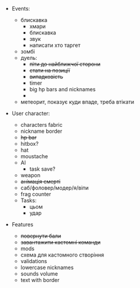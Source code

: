 - Events:
  - блискавка
    - хмари
    - блискавка
    - звук
    - написати хто таргет
  - зомбі
  - дуель:
    - ~~піти до найближчої сторони~~
    - ~~стати на позиції~~
    - ~~випадковість~~
    - timer
    - big hp bars and nicknames
    - 
  - метеорит, показує куди впаде, треба втікати

- User character:
  - characters fabric
  - nickname border
  - ~~hp bar~~
  - hitbox?
  - hat
  - moustache
  - AI
    - task save?
  - weapon
  - ~~анімація смерті~~
  - саб/фоловер/модер/я/віпи
  - frag counter
  - Tasks:
    - цьом
    - удар

- Features
  - ~~повернути бали~~
  - ~~завантажити кастомні команди~~
  - mods
  - схема для кастомного створіння
  - validations
  - lowercase nicknames
  - sounds volume
  - text with border